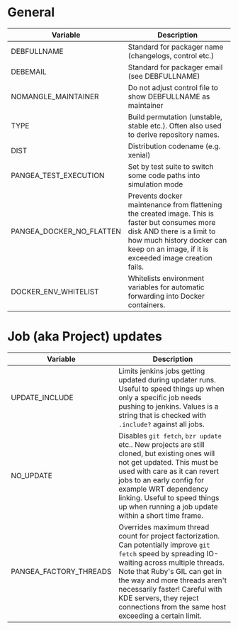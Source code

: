 # General

|Variable|Description|
|--------|-----------|
|DEBFULLNAME|Standard for packager name (changelogs, control etc.)|
|DEBEMAIL|Standard for packager email (see DEBFULLNAME)|
|NOMANGLE_MAINTAINER|Do not adjust control file to show DEBFULLNAME as maintainer|
|TYPE|Build permutation (unstable, stable etc.). Often also used to derive repository names.|
|DIST|Distribution codename (e.g. xenial)|
|PANGEA_TEST_EXECUTION|Set by test suite to switch some code paths into simulation mode|
|PANGEA_DOCKER_NO_FLATTEN|Prevents docker maintenance from flattening the created image. This is faster but consumes more disk AND there is a limit to how much history docker can keep on an image, if it is exceeded image creation fails.|
|DOCKER_ENV_WHITELIST|Whitelists environment variables for automatic forwarding into Docker containers.|

# Job (aka Project) updates

|Variable|Description|
|--------|-----------|
|UPDATE_INCLUDE|Limits jenkins jobs getting updated during updater runs. Useful to speed things up when only a specific job needs pushing to jenkins. Values is a string that is checked with `.include?` against all jobs.|
|NO_UPDATE|Disables `git fetch`, `bzr update` etc.. New projects are still cloned, but existing ones will not get updated. This must be used with care as it can revert jobs to an early config for example WRT dependency linking. Useful to speed things up when running a job update within a short time frame.|
|PANGEA_FACTORY_THREADS|Overrides maximum thread count for project factorization. Can potentially improve `git fetch` speed by spreading IO-waiting across multiple threads. Note that Ruby's GIL can get in the way and more threads aren't necessarily faster! Careful with KDE servers, they reject connections from the same host exceeding a certain limit.|
